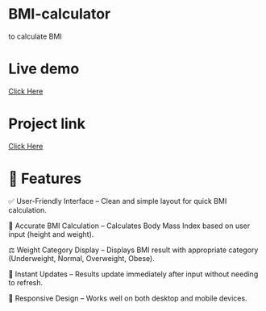 # BMI-calculator
to calculate BMI

# Live demo
[Click Here](https://barsha20061001.github.io/BMI-calculator/)

# Project link
[Click Here](https://stackblitz.com/edit/stackblitz-starters-pugx1kpj?file=script.js)

# 🚀 Features
 
✅ User-Friendly Interface – Clean and simple layout for quick BMI calculation.

📏 Accurate BMI Calculation – Calculates Body Mass Index based on user input (height and weight).

⚖️ Weight Category Display – Displays BMI result with appropriate category (Underweight, Normal, Overweight, Obese).

🔄 Instant Updates – Results update immediately after input without needing to refresh.

📱 Responsive Design – Works well on both desktop and mobile devices.


